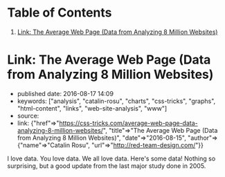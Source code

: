 
# Table of Contents

1.  [Link: The Average Web Page (Data from Analyzing 8 Million Websites)](#link-the-average-web-page-data-from-analyzing-8-million-websites)


<a id="link-the-average-web-page-data-from-analyzing-8-million-websites"></a>

# Link: The Average Web Page (Data from Analyzing 8 Million Websites)

-   published date: 2016-08-17 14:09
-   keywords: ["analysis", "catalin-rosu", "charts", "css-tricks", "graphs", "html-content", "links", "web-site-analysis", "www"]
-   source:
-   link: {"href"=>"<https://css-tricks.com/average-web-page-data-analyzing-8-million-websites/>", "title"=>"The Average Web Page (Data from Analyzing 8 Million Websites)", "date"=>"2016-08-15", "author"=>{"name"=>"Catalin Rosu", "url"=>"<http://red-team-design.com/>"}}

I love data. You love data. We all love data. Here's some data! Nothing so surprising, but a good update from the last major study done in 2005.

